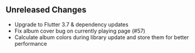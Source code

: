 ## Unreleased Changes

- Upgrade to Flutter 3.7 & dependency updates
- Fix album cover bug on currently playing page (#57)
- Calculate album colors during library update and store them for better performance
